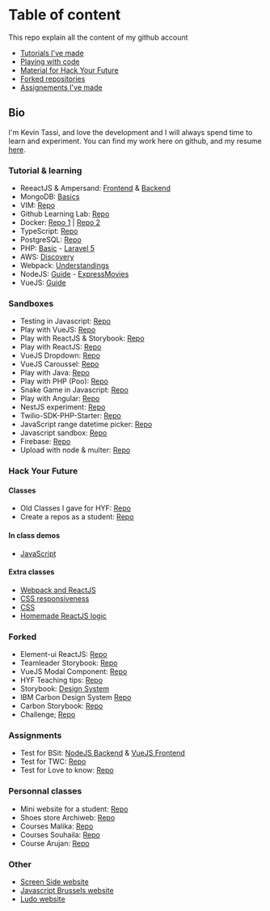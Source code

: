 # Table of content

This repo explain all the content of my github account

- [Tutorials I've made](#tutorial--learning)
- [Playing with code](#sandboxes)
- [Material for Hack Your Future](#hack-your-future)
- [Forked repositories](#forked)
- [Assignements I've made](#assignements)

## Bio

I'm Kevin Tassi, and love the development and I will always spend time to learn and experiment. You can find my work here on github, and my resume [here](https://github.com/KevinTss/resume).

### Tutorial & learning

- ReeactJS & Ampersand: [Frontend](https://github.com/KevinTss/labelr) & [Backend](https://github.com/KevinTss/labelr-gatekeeper-server)
- MongoDB: [Basics](https://github.com/KevinTss/mongoDB)
- VIM: [Repo](https://github.com/KevinTss/vim)
- Github Learning Lab: [Repo](https://github.com/KevinTss/github-slideshow)
- Docker: [Repo 1](https://github.com/KevinTss/docker) | [Repo 2](https://github.com/KevinTss/docker-tutorial)
- TypeScript: [Repo](https://github.com/KevinTss/typescript--first-test-app)
- PostgreSQL: [Repo](https://github.com/KevinTss/postgresql)
- PHP: [Basic](https://github.com/KevinTss/PHP--basic) - [Laravel 5](https://github.com/KevinTss/PHP--Laravel-5.0)
- AWS: [Discovery](https://github.com/KevinTss/AWS--Decouverte)
- Webpack: [Understandings](https://github.com/KevinTss/WebPack--Comprendre-webpack)
- NodeJS: [Guide](https://github.com/KevinTss/NodeJS--The-Complete-Guide) - [ExpressMovies](https://github.com/KevinTss/VueJS-Complete-guide)
- VueJS: [Guide](https://github.com/KevinTss/VueJS-Complete-guide)

### Sandboxes

- Testing in Javascript: [Repo](https://github.com/KevinTss/js-testing)
- Play with VueJS: [Repo](https://github.com/KevinTss/vuejs-base)
- Play with ReactJS & Storybook: [Repo](https://github.com/KevinTss/storybook-reactjs)
- Play with ReactJS: [Repo](https://github.com/KevinTss/reactjs--frist-test-app)
- VueJS Dropdown: [Repo](https://github.com/KevinTss/vuejs--dropdown)
- VueJS Caroussel: [Repo](https://github.com/KevinTss/vuejs--carousel)
- Play with Java: [Repo](https://github.com/KevinTss/Java--test)
- Play with PHP (Poo): [Repo](https://github.com/KevinTss/PHP--OOP)
- Snake Game in Javascript: [Repo](https://github.com/KevinTss/JavaScript--snake-game)
- Play with Angular: [Repo](https://github.com/KevinTss/angular--frist-test-app)
- NestJS experiment: [Repo](https://github.com/KevinTss/backend-nestjs)
- Twilio-SDK-PHP-Starter: [Repo](https://github.com/KevinTss/sdk-starter-php)
- JavaScript range datetime picker: [Repo](https://github.com/KevinTss/homemade-rangepicker)
- Javascript sandbox: [Repo](https://github.com/KevinTss/javascript--sandbox)
- Firebase: [Repo](https://github.com/KevinTss/firebase-sandbox)
- Upload with node & multer: [Repo](https://github.com/KevinTss/node-upload-example)

### Hack Your Future

#### Classes

- Old Classes I gave for HYF: [Repo](https://github.com/KevinTss/HYF-old)
- Create a repos as a student: [Repo](https://github.com/KevinTss/hack-my-future)

#### In class demos

- [JavaScript](https://github.com/KevinTss/hyf-demo--javascript)

#### Extra classes

- [Webpack and ReactJS](https://github.com/KevinTss/hyf-ec--webpack-and-react)
- [CSS responsiveness](https://github.com/KevinTss/hyf-ec--responsiveness)
- [CSS](https://github.com/KevinTss/hyf-ec--css)
- [Homemade ReactJS logic](https://github.com/KevinTss/example-homemade-react-logic)

### Forked

- Element-ui ReactJS: [Repo](https://github.com/KevinTss/element-react)
- Teamleader Storybook: [Repo](https://github.com/KevinTss/teamleader-storybook-ui)
- VueJS Modal Component: [Repo](https://github.com/KevinTss/vue-js-modal)
- HYF Teaching tips: [Repo](https://github.com/KevinTss/teaching_tips_tricks)
- Storybook: [Design System](https://github.com/KevinTss/design-system)
- IBM Carbon Design System [Repo](https://github.com/KevinTss/carbon)
- Carbon Storybook: [Repo](https://github.com/KevinTss/carbon-components-react)
- Challenge; [Repo](https://github.com/KevinTss/mwembwa)

### Assignments

- Test for BSit: [NodeJS Backend](https://github.com/KevinTss/bsit--assignment-backend-nodejs) & [VueJS Frontend](https://github.com/KevinTss/bsit--assignment-frontend-vuejs)
- Test for TWC: [Repo](https://github.com/KevinTss/twc--assignment-frontend)
- Test for Love to know: [Repo](https://github.com/KevinTss/love-to-know--assignement)

### Personnal classes

- Mini website for a student: [Repo](https://github.com/KevinTss/ec--mini-site-presentation-liege)
- Shoes store Archiweb: [Repo](https://github.com/KevinTss/archi-web)
- Courses Malika: [Repo](https://github.com/KevinTss/cours-malika)
- Courses Souhaila: [Repo](https://github.com/KevinTss/souhaila-web-2)
- Course Arujan: [Repo](https://github.com/KevinTss/arujan-groupomania)

### Other

- [Screen Side website](https://github.com/KevinTss/screen-side)
- [Javascript Brussels website](https://github.com/KevinTss/javascript.brussels)
- [Ludo website](https://github.com/KevinTss/ludo-website) 
